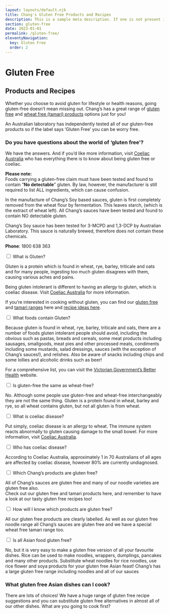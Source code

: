 ```yaml
---
layout: layouts/default.njk
title: Chang's Gluten Free Products and Recipes
description: This is a sample meta description. If one is not present in your page/post's front matter, the default metadata.description will be used instead.
section: gluten-free
date: 2023-01-01
permalink: /gluten-free/
eleventyNavigation:
  key: Gluten Free
  order: 2
---
```




 <div id="search"></div>
 
<h1>Gluten Free</h1>
<h2 class="glutentitle">Products and Recipes</h2>

<p>Whether you choose to avoid gluten for lifestyle or health reasons, going gluten-free doesn’t mean missing out. Chang’s has a great range of <a title="Gluten Free" href="gluten-free-products">gluten free</a> and <a title="Wheat-free-sauces" href="products/wheat-free-sauces">wheat free (tamari) products</a> options just for you!</p>
<p>An Australian laboratory has independently tested all of our gluten-free products so if the label says ‘Gluten Free’ you can be worry free.</p>
<h3>Do you have questions about the world of ‘gluten free’?</h3>
<p>We have the answers. And if you’d like more information, visit <a title="Coeliac Australia" href="http://www.coeliac.org.au" target="_blank" rel="noopener">Coeliac Australia</a> who has everything there is to know about being gluten free or coeliac.</p>
<p><strong>Please note:<br></strong>Foods carrying a gluten-free claim must have been tested and found to contain “<strong>No detectable</strong>” gluten. By law, however, the manufacturer is still required to list ALL ingredients, which can cause confusion.</p>
<p>In the manufacture of Chang’s Soy based sauces, gluten is first completely removed from the wheat flour by fermentation. This leaves starch, (which is the extract of wheat left). All Chang’s sauces have been tested and found to contain NO detectable gluten.</p>
<p>Chang’s Soy sauce has been tested for 3-MCPD and 1,3-DCP by Australian Laboratory. This sauce is naturally brewed, therefore does not contain these chemicals.</p>

<p><strong>Phone</strong>: 1800 638 363</p>







<div class="accordion">

  <div class="accordion-item">
    <input id="accordion-trigger-1" class="accordion-trigger-input" type="checkbox"></input>
  <label class="accordion-trigger" for="accordion-trigger-1">What is Gluten?
    </label>
    <section class="accordion-animation-wrapper">
      <div class="accordion-animation">
        <div class="accordion-transform-wrapper">
          <div class="accordion-content">
<p>Gluten is a protein which is found in wheat, rye, barley, triticale and oats and for many people, ingesting too much gluten disagrees with them, causing various aches and pains.</p>
<p>Being gluten intolerant is different to having an allergy to gluten, which is coeliac disease. Visit <a title="Coeliac Australia" href="http://www.coeliac.org.au" target="_blank">Coeliac Australia</a> for more information.</p>
<p>If you’re interested in cooking without gluten, you can find our <a href="gluten-free-products" title="Gluten Free Products">gluten free</a> and <a href="products/wheat-free-sauces" title="Wheat Free Sauces">tamari ranges</a> here and <a href="gluten-free-recipes" title="Gluten Free Recipes">recipe ideas here</a>.</p>
      </div>
        </div>
      </div>
    </section>
  </div>
  
  <div class="accordion-item">
    <input id="accordion-trigger-2" class="accordion-trigger-input" type="checkbox"></input>
  <label class="accordion-trigger" for="accordion-trigger-2">What foods contain Gluten?
    </label>
    <section class="accordion-animation-wrapper">
      <div class="accordion-animation">
        <div class="accordion-transform-wrapper">
          <div class="accordion-content">
<p>Because gluten is found in wheat, rye, barley, triticale and oats, there are a number of foods gluten intolerant people should avoid, including the obvious such as pastas, breads and cereals, some meat products including sausages, smallgoods, meat pies and other processed meats, condiments including some mustards, salad dressings, sauces (with the exception of Chang’s sauces!), and relishes.  Also be aware of snacks including chips and some lollies and alcoholic drinks such as beer!</p>
<p>For a comprehensive list, you can visit the <a title="Victorian Governmen" href="http://www.betterhealth.vic.gov.au/bhcv2/bhcarticles.nsf/pages/Gluten-free_diet" target="_blank">Victorian Government’s Better Health</a> website.</p>
     </div>
        </div>
      </div>
    </section>
  </div>

  <div class="accordion-item">
    <input id="accordion-trigger-3" class="accordion-trigger-input" type="checkbox"></input>
  <label class="accordion-trigger" for="accordion-trigger-3">Is gluten-free the same as wheat-free?
    </label>
    <section class="accordion-animation-wrapper">
      <div class="accordion-animation">
        <div class="accordion-transform-wrapper">
          <div class="accordion-content">
           <p>No. Although some people use gluten-free and wheat-free interchangeably they are not the same thing.  Gluten is a protein found in wheat, barley and rye, so all wheat contains gluten, but not all gluten is from wheat.</p>
</div>
        </div>
      </div>
    </section>
  </div>

 <div class="accordion-item">
    <input id="accordion-trigger-4" class="accordion-trigger-input" type="checkbox"></input>
  <label class="accordion-trigger" for="accordion-trigger-4">What is coeliac disease?
    </label>
    <section class="accordion-animation-wrapper">
      <div class="accordion-animation">
        <div class="accordion-transform-wrapper">
          <div class="accordion-content">
<p>Put simply, coeliac disease is an allergy to wheat. The immune system reacts abnormally to gluten causing damage to the small bowel.  For more information, visit <a title="Coeliac Australia" href="http://www.coeliac.org.au" target="_blank">Coeliac Australia</a>.</p>
      </div>
        </div>
      </div>
    </section>
  </div>

 <div class="accordion-item">
    <input id="accordion-trigger-5" class="accordion-trigger-input" type="checkbox"></input>
  <label class="accordion-trigger" for="accordion-trigger-5">Who has coeliac disease?
    </label>
    <section class="accordion-animation-wrapper">
      <div class="accordion-animation">
        <div class="accordion-transform-wrapper">
          <div class="accordion-content">
<p>According to Coeliac Australia, approximately 1 in 70 Australians of all ages are affected by coeliac disease, however 80% are currently undiagnosed.</p>
      </div>
        </div>
      </div>
    </section>
  </div>

 <div class="accordion-item">
    <input id="accordion-trigger-6" class="accordion-trigger-input" type="checkbox"></input>
  <label class="accordion-trigger" for="accordion-trigger-6">Which Chang’s products are gluten free?
    </label>
    <section class="accordion-animation-wrapper">
      <div class="accordion-animation">
        <div class="accordion-transform-wrapper">
          <div class="accordion-content">
<p>All of Chang’s sauces are gluten free and many of our noodle varieties are gluten free also. <br />Check out our gluten free and tamari products here, and remember to have a look at our tasty gluten free recipes too!</p>
      </div>
        </div>
      </div>
    </section>
  </div>


   <div class="accordion-item">
    <input id="accordion-trigger-7" class="accordion-trigger-input" type="checkbox"></input>
  <label class="accordion-trigger" for="accordion-trigger-7">How will I know which products are gluten free?
    </label>
    <section class="accordion-animation-wrapper">
      <div class="accordion-animation">
        <div class="accordion-transform-wrapper">
          <div class="accordion-content">
<p>All our gluten free products are clearly labelled. As well as our gluten free noodle range all Chang’s sauces are gluten free and we have a special wheat free tamari range too.</p>
      </div>
        </div>
      </div>
    </section>
  </div>

   <div class="accordion-item">
    <input id="accordion-trigger-8" class="accordion-trigger-input" type="checkbox"></input>
  <label class="accordion-trigger" for="accordion-trigger-8">Is all Asian food gluten free?
    </label>
    <section class="accordion-animation-wrapper">
      <div class="accordion-animation">
        <div class="accordion-transform-wrapper">
          <div class="accordion-content">
<p>No, but it is very easy to make a gluten free version of all your favourite dishes. Rice can be used to make noodles, wrappers, dumplings, pancakes and many other products. Substitute wheat noodles for rice noodles, use rice flower and soya products for your gluten free Asian feast! Chang’s has a large gluten free range including noodles and all of our sauces</p>
      </div>
        </div>
      </div>
    </section>
  </div>

</div>


<h3>What gluten free Asian dishes can I cook?</h3>
<p>There are lots of choices! We have a huge range of gluten free recipe suggestions and you can substitute gluten free alternatives in almost all of our other dishes. What are you going to cook first?</p>


